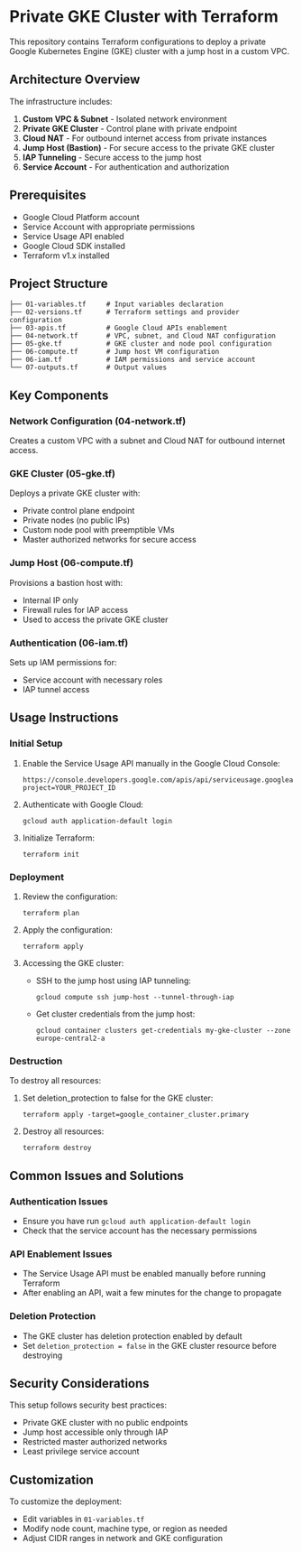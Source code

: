 # Private GKE Cluster with Terraform

This repository contains Terraform configurations to deploy a private Google Kubernetes Engine (GKE) cluster with a jump host in a custom VPC.

## Architecture Overview

The infrastructure includes:

1. **Custom VPC & Subnet** - Isolated network environment
2. **Private GKE Cluster** - Control plane with private endpoint
3. **Cloud NAT** - For outbound internet access from private instances
4. **Jump Host (Bastion)** - For secure access to the private GKE cluster
5. **IAP Tunneling** - Secure access to the jump host
6. **Service Account** - For authentication and authorization

## Prerequisites

- Google Cloud Platform account
- Service Account with appropriate permissions
- Service Usage API enabled
- Google Cloud SDK installed
- Terraform v1.x installed

## Project Structure

```
├── 01-variables.tf     # Input variables declaration
├── 02-versions.tf      # Terraform settings and provider configuration
├── 03-apis.tf          # Google Cloud APIs enablement
├── 04-network.tf       # VPC, subnet, and Cloud NAT configuration
├── 05-gke.tf           # GKE cluster and node pool configuration
├── 06-compute.tf       # Jump host VM configuration
├── 06-iam.tf           # IAM permissions and service account
└── 07-outputs.tf       # Output values
```

## Key Components

### Network Configuration (04-network.tf)
Creates a custom VPC with a subnet and Cloud NAT for outbound internet access.

### GKE Cluster (05-gke.tf)
Deploys a private GKE cluster with:
- Private control plane endpoint
- Private nodes (no public IPs)
- Custom node pool with preemptible VMs
- Master authorized networks for secure access

### Jump Host (06-compute.tf)
Provisions a bastion host with:
- Internal IP only
- Firewall rules for IAP access
- Used to access the private GKE cluster

### Authentication (06-iam.tf)
Sets up IAM permissions for:
- Service account with necessary roles
- IAP tunnel access

## Usage Instructions

### Initial Setup

1. Enable the Service Usage API manually in the Google Cloud Console:
   ```
   https://console.developers.google.com/apis/api/serviceusage.googleapis.com/overview?project=YOUR_PROJECT_ID
   ```

2. Authenticate with Google Cloud:
   ```
   gcloud auth application-default login
   ```

3. Initialize Terraform:
   ```
   terraform init
   ```

### Deployment

1. Review the configuration:
   ```
   terraform plan
   ```

2. Apply the configuration:
   ```
   terraform apply
   ```

3. Accessing the GKE cluster:
   - SSH to the jump host using IAP tunneling:
     ```
     gcloud compute ssh jump-host --tunnel-through-iap
     ```
   - Get cluster credentials from the jump host:
     ```
     gcloud container clusters get-credentials my-gke-cluster --zone europe-central2-a
     ```

### Destruction

To destroy all resources:

1. Set deletion_protection to false for the GKE cluster:
   ```
   terraform apply -target=google_container_cluster.primary
   ```

2. Destroy all resources:
   ```
   terraform destroy
   ```

## Common Issues and Solutions

### Authentication Issues
- Ensure you have run `gcloud auth application-default login`
- Check that the service account has the necessary permissions

### API Enablement Issues
- The Service Usage API must be enabled manually before running Terraform
- After enabling an API, wait a few minutes for the change to propagate

### Deletion Protection
- The GKE cluster has deletion protection enabled by default
- Set `deletion_protection = false` in the GKE cluster resource before destroying

## Security Considerations

This setup follows security best practices:
- Private GKE cluster with no public endpoints
- Jump host accessible only through IAP
- Restricted master authorized networks
- Least privilege service account

## Customization

To customize the deployment:
- Edit variables in `01-variables.tf`
- Modify node count, machine type, or region as needed
- Adjust CIDR ranges in network and GKE configuration
